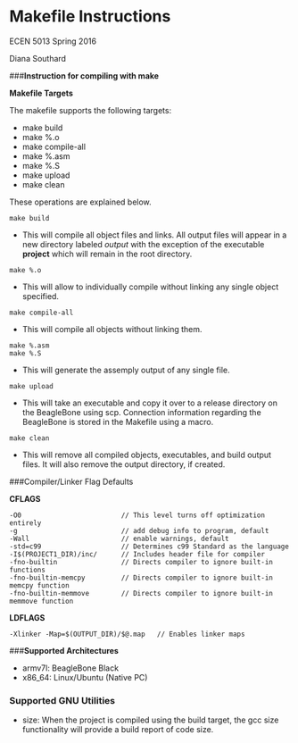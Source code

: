 # Makefile Instructions

ECEN 5013 Spring 2016

Diana Southard

###**Instruction for compiling with make**

**Makefile Targets**

The makefile supports the following targets:
* make build
* make %.o
* make compile-all
* make %.asm
* make %.S
* make upload
* make clean

These operations are explained below.

```
make build
```

- This will compile all object files and links. All output files will appear in a new directory labeled *output* with the exception of the executable **project** which will remain in the root directory.


```
make %.o
```

- This will allow to individually compile without linking any single object specified.

```
make compile-all
```

- This will compile all objects without linking them.


```
make %.asm
make %.S
```

- This will generate the assemply output of any single file.

```
make upload
```

- This will take an executable and copy it over to a release directory on the BeagleBone using scp. Connection information regarding the BeagleBone is stored in the Makefile using a macro.


```
make clean
```
- This will remove all compiled objects, executables, and build output files. It will also remove the output directory, if created.


###Compiler/Linker Flag Defaults

**CFLAGS**
```
-O0 						// This level turns off optimization entirely
-g 							// add debug info to program, default
-Wall 						// enable warnings, default
-std=c99					// Determines c99 Standard as the language
-I$(PROJECT1_DIR)/inc/		// Includes header file for compiler
-fno-builtin 				// Directs compiler to ignore built-in functions
-fno-builtin-memcpy			// Directs compiler to ignore built-in memcpy function
-fno-builtin-memmove		// Directs compiler to ignore built-in memmove function
```

**LDFLAGS**
```
-Xlinker -Map=$(OUTPUT_DIR)/$@.map	 // Enables linker maps
```
###**Supported Architectures**

* armv7l: BeagleBone Black
* x86_64: Linux/Ubuntu (Native PC)

### Supported GNU Utilities
* size: When the project is compiled using the build target, the gcc size functionality will provide a build report of code size. 
